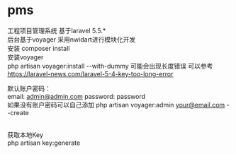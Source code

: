 # pms
工程项目管理系统
基于laravel 5.5.*
<br>
后台基于voyager
采用nwidart进行模块化开发
<br>
安装
composer install
<br>
安装voyager
<br>
php artisan voyager:install --with-dummy
可能会出现长度错误
可以参考
https://laravel-news.com/laravel-5-4-key-too-long-error

默认账户密码：
<br>
email: admin@admin.com
password: password
<br>
如果没有账户密码可以自己添加
php artisan voyager:admin your@email.com --create

<br>
获取本地Key
<br>
php artisan key:generate
